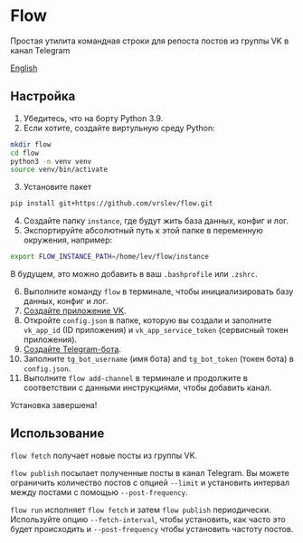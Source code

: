 # Flow

Простая утилита командная строки для репоста постов из группы VK в канал Telegram

[English](https://github.com/vrslev/flow/blob/main/README.md)

## Настройка

1. Убедитесь, что на борту Python 3.9.
2. Если хотите, создайте виртульную среду Python:

```zsh
mkdir flow
cd flow
python3 -m venv venv
source venv/bin/activate
```

3. Установите пакет

```zsh
pip install git+https://github.com/vrslev/flow.git
```

4. Создайте папку `instance`, где будут жить база данных, конфиг и лог.
5. Экспортируйте абсолютный путь к этой папке в переменную окружения, например:

```zsh
export FLOW_INSTANCE_PATH=/home/lev/flow/instance
```

В будущем, это можно добавить в ваш `.bashprofile` или `.zshrc`.

6. Выполните команду `flow` в терминале, чтобы инициализировать базу данных, конфиг и лог.
7. [Создайте приложение VK](https://vk.com/apps?act=manage).
8. Откройте `config.json` в папке, которую вы создали и заполните `vk_app_id` (ID приложения) и `vk_app_service_token` (сервисный токен приложения).
9. [Создайте Telegram-бота](https://t.me/BotFather).
10. Заполните `tg_bot_username` (имя бота) and `tg_bot_token` (токен бота) в `config.json`.
11. Выполните `flow add-channel` в терминале и продолжите в соответствии с данными инструкциями, чтобы добавить канал.

Установка завершена!

## Использование

`flow fetch` получает новые посты из группы VK.

`flow publish` посылает полученные посты в канал Telegram. Вы можете ограничить количество постов с опцией `--limit` и установить интервал между постами с помощью `--post-frequency`.

`flow run` исполняет `flow fetch` и затем `flow publish` периодически. Используйте опцию `--fetch-interval`, чтобы установить, как часто это будет происходить и `--post-frequency` чтобы установить частоту постов.
